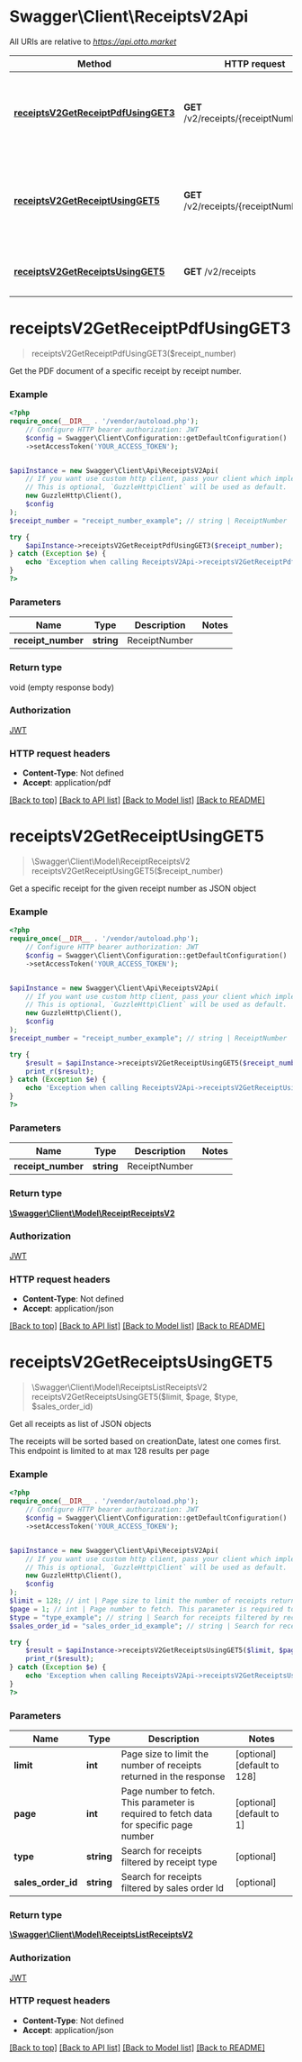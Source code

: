 # Swagger\Client\ReceiptsV2Api

All URIs are relative to *https://api.otto.market*

Method | HTTP request | Description
------------- | ------------- | -------------
[**receiptsV2GetReceiptPdfUsingGET3**](ReceiptsV2Api.md#receiptsv2getreceiptpdfusingget3) | **GET** /v2/receipts/{receiptNumber}.pdf | Get the PDF document of a specific receipt by receipt number.
[**receiptsV2GetReceiptUsingGET5**](ReceiptsV2Api.md#receiptsv2getreceiptusingget5) | **GET** /v2/receipts/{receiptNumber} | Get a specific receipt for the given receipt number as JSON object
[**receiptsV2GetReceiptsUsingGET5**](ReceiptsV2Api.md#receiptsv2getreceiptsusingget5) | **GET** /v2/receipts | Get all receipts as list of JSON objects

# **receiptsV2GetReceiptPdfUsingGET3**
> receiptsV2GetReceiptPdfUsingGET3($receipt_number)

Get the PDF document of a specific receipt by receipt number.

### Example
```php
<?php
require_once(__DIR__ . '/vendor/autoload.php');
    // Configure HTTP bearer authorization: JWT
    $config = Swagger\Client\Configuration::getDefaultConfiguration()
    ->setAccessToken('YOUR_ACCESS_TOKEN');


$apiInstance = new Swagger\Client\Api\ReceiptsV2Api(
    // If you want use custom http client, pass your client which implements `GuzzleHttp\ClientInterface`.
    // This is optional, `GuzzleHttp\Client` will be used as default.
    new GuzzleHttp\Client(),
    $config
);
$receipt_number = "receipt_number_example"; // string | ReceiptNumber

try {
    $apiInstance->receiptsV2GetReceiptPdfUsingGET3($receipt_number);
} catch (Exception $e) {
    echo 'Exception when calling ReceiptsV2Api->receiptsV2GetReceiptPdfUsingGET3: ', $e->getMessage(), PHP_EOL;
}
?>
```

### Parameters

Name | Type | Description  | Notes
------------- | ------------- | ------------- | -------------
 **receipt_number** | **string**| ReceiptNumber |

### Return type

void (empty response body)

### Authorization

[JWT](../../README.md#JWT)

### HTTP request headers

 - **Content-Type**: Not defined
 - **Accept**: application/pdf

[[Back to top]](#) [[Back to API list]](../../README.md#documentation-for-api-endpoints) [[Back to Model list]](../../README.md#documentation-for-models) [[Back to README]](../../README.md)

# **receiptsV2GetReceiptUsingGET5**
> \Swagger\Client\Model\ReceiptReceiptsV2 receiptsV2GetReceiptUsingGET5($receipt_number)

Get a specific receipt for the given receipt number as JSON object

### Example
```php
<?php
require_once(__DIR__ . '/vendor/autoload.php');
    // Configure HTTP bearer authorization: JWT
    $config = Swagger\Client\Configuration::getDefaultConfiguration()
    ->setAccessToken('YOUR_ACCESS_TOKEN');


$apiInstance = new Swagger\Client\Api\ReceiptsV2Api(
    // If you want use custom http client, pass your client which implements `GuzzleHttp\ClientInterface`.
    // This is optional, `GuzzleHttp\Client` will be used as default.
    new GuzzleHttp\Client(),
    $config
);
$receipt_number = "receipt_number_example"; // string | ReceiptNumber

try {
    $result = $apiInstance->receiptsV2GetReceiptUsingGET5($receipt_number);
    print_r($result);
} catch (Exception $e) {
    echo 'Exception when calling ReceiptsV2Api->receiptsV2GetReceiptUsingGET5: ', $e->getMessage(), PHP_EOL;
}
?>
```

### Parameters

Name | Type | Description  | Notes
------------- | ------------- | ------------- | -------------
 **receipt_number** | **string**| ReceiptNumber |

### Return type

[**\Swagger\Client\Model\ReceiptReceiptsV2**](../Model/ReceiptReceiptsV2.md)

### Authorization

[JWT](../../README.md#JWT)

### HTTP request headers

 - **Content-Type**: Not defined
 - **Accept**: application/json

[[Back to top]](#) [[Back to API list]](../../README.md#documentation-for-api-endpoints) [[Back to Model list]](../../README.md#documentation-for-models) [[Back to README]](../../README.md)

# **receiptsV2GetReceiptsUsingGET5**
> \Swagger\Client\Model\ReceiptsListReceiptsV2 receiptsV2GetReceiptsUsingGET5($limit, $page, $type, $sales_order_id)

Get all receipts as list of JSON objects

The receipts will be sorted based on creationDate, latest one comes first. This endpoint is limited to at max 128 results per page

### Example
```php
<?php
require_once(__DIR__ . '/vendor/autoload.php');
    // Configure HTTP bearer authorization: JWT
    $config = Swagger\Client\Configuration::getDefaultConfiguration()
    ->setAccessToken('YOUR_ACCESS_TOKEN');


$apiInstance = new Swagger\Client\Api\ReceiptsV2Api(
    // If you want use custom http client, pass your client which implements `GuzzleHttp\ClientInterface`.
    // This is optional, `GuzzleHttp\Client` will be used as default.
    new GuzzleHttp\Client(),
    $config
);
$limit = 128; // int | Page size to limit the number of receipts returned in the response
$page = 1; // int | Page number to fetch. This parameter is required to fetch data for specific page number
$type = "type_example"; // string | Search for receipts filtered by receipt type
$sales_order_id = "sales_order_id_example"; // string | Search for receipts filtered by sales order Id

try {
    $result = $apiInstance->receiptsV2GetReceiptsUsingGET5($limit, $page, $type, $sales_order_id);
    print_r($result);
} catch (Exception $e) {
    echo 'Exception when calling ReceiptsV2Api->receiptsV2GetReceiptsUsingGET5: ', $e->getMessage(), PHP_EOL;
}
?>
```

### Parameters

Name | Type | Description  | Notes
------------- | ------------- | ------------- | -------------
 **limit** | **int**| Page size to limit the number of receipts returned in the response | [optional] [default to 128]
 **page** | **int**| Page number to fetch. This parameter is required to fetch data for specific page number | [optional] [default to 1]
 **type** | **string**| Search for receipts filtered by receipt type | [optional]
 **sales_order_id** | **string**| Search for receipts filtered by sales order Id | [optional]

### Return type

[**\Swagger\Client\Model\ReceiptsListReceiptsV2**](../Model/ReceiptsListReceiptsV2.md)

### Authorization

[JWT](../../README.md#JWT)

### HTTP request headers

 - **Content-Type**: Not defined
 - **Accept**: application/json

[[Back to top]](#) [[Back to API list]](../../README.md#documentation-for-api-endpoints) [[Back to Model list]](../../README.md#documentation-for-models) [[Back to README]](../../README.md)

